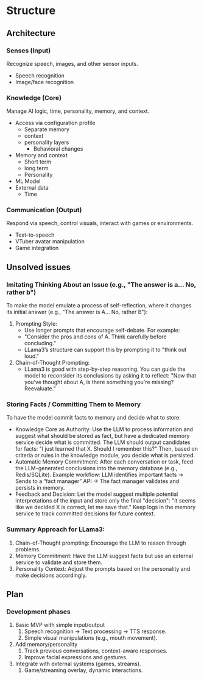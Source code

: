 # Structure

## Architecture

### Senses (Input)

Recognize speech, images, and other sensor inputs.

* Speech recognition
* Image/face recognition

### Knowledge (Core)

Manage AI logic, time, personality, memory, and context.

* Access via configuration profile
  * Separate memory
  * context
  * personality layers
    * Behavioral changes
* Memory and context
  * Short term
  * long term
  * Personality
* ML Model
* External data
  * Time

### Communication (Output)

Respond via speech, control visuals, interact with games or environments.

* Text-to-speech
* VTuber avatar manipulation
* Game integration

## Unsolved issues

### Imitating Thinking About an Issue (e.g., "The answer is a... No, rather b")

To make the model emulate a process of self-reflection, where it changes its initial answer (e.g., "The answer is A... No, rather B"):

1. Prompting Style:
   * Use longer prompts that encourage self-debate. For example:
   * "Consider the pros and cons of A. Think carefully before concluding."
   * LLama3’s structure can support this by prompting it to "think out loud."
2. Chain-of-Thought Prompting:
   * LLama3 is good with step-by-step reasoning. You can guide the model to reconsider its conclusions by asking it to reflect: "Now that you've thought about A, is there something you're missing? Reevaluate."

### Storing Facts / Committing Them to Memory

To have the model commit facts to memory and decide what to store:

* Knowledge Core as Authority:
  Use the LLM to process information and suggest what should be stored as fact, but have a dedicated   memory service decide what is committed. The LLM should output candidates for facts: "I just learned   that X. Should I remember this?"
  Then, based on criteria or rules in the knowledge module, you decide what is persisted.
* Automatic Memory Commitment:
  After each conversation or task, feed the LLM-generated conclusions into the memory database (e.g., Redis/SQLite). Example workflow:
  LLM identifies important facts → Sends to a “fact manager” API → The fact manager validates and persists in memory.
* Feedback and Decision:
  Let the model suggest multiple potential interpretations of the input and store only the final "decision": "It seems like we decided X is correct, let me save that."
  Keep logs in the memory service to track committed decisions for future context.

### Summary Approach for LLama3:

1. Chain-of-Thought prompting: Encourage the LLM to reason through problems.
2. Memory Commitment: Have the LLM suggest facts but use an external service to validate and store them.
3. Personality Context: Adjust the prompts based on the personality and make decisions accordingly.

## Plan

### Development phases

1. Basic MVP with simple input/output
   1. Speech recognition -> Text processing -> TTS response.
   2. Simple visual manipulations (e.g., mouth movement).
2. Add memory/personality
   1. Track previous conversations, context-aware responses.
   2. Improve facial expressions and gestures.
3. Integrate with external systems (games, streams).
   1. Game/streaming overlay, dynamic interactions.